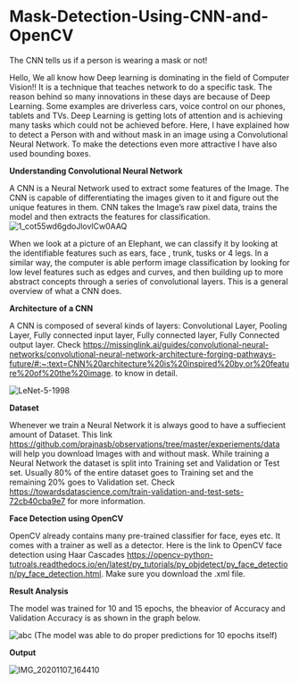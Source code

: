 # Mask-Detection-Using-CNN-and-OpenCV
The CNN tells us if a person is wearing  a mask or not!


Hello, 
We all know how Deep learning is dominating in the field of Computer Vision!! It is a technique that teaches network to do a specific task. The reason behind so many innovations in these days are because of Deep Learning. Some examples are  driverless cars, voice control on our phones, tablets and TVs. Deep Learning is getting lots of attention and is achieving many tasks which could not be achieved before. 
Here, I have explained how to detect a Person with and without mask in an image using a Convolutional Neural Network. To make the detections even more attractive I have also used bounding boxes. 

**Understanding Convolutional Neural Network**

A CNN is a Neural Network used to extract some features of the Image. The CNN is capable of differentiating the images given to it and figure out the unique features in them. CNN takes the Image’s raw pixel data, trains the model and then extracts the features for classification. 
![1_cot55wd6gdoJlovlCw0AAQ](https://user-images.githubusercontent.com/63425115/98447050-3ebb5080-2122-11eb-8ebf-15d1bd8f8958.png)

When we look at a picture of an Elephant, we can classify it by looking at the identifiable features such as ears, face , trunk, tusks or 4 legs. In a similar way, the computer is able perform image classification by looking for low level features such as edges and curves, and then building up to more abstract concepts through a series of convolutional layers. This is a general overview of what a CNN does. 



**Architecture of a CNN**

A CNN is composed of several kinds of layers: Convolutional Layer, Pooling Layer, Fully connected input layer, Fully connected layer, Fully Connected output layer. Check https://missinglink.ai/guides/convolutional-neural-networks/convolutional-neural-network-architecture-forging-pathways-future/#:~:text=CNN%20architecture%20is%20inspired%20by,or%20feature%20of%20the%20image.  to know in detail.

![LeNet-5-1998](https://user-images.githubusercontent.com/63425115/98447108-95c12580-2122-11eb-8772-342bda44b4d6.png)

**Dataset**

Whenever we train a Neural Network it is always good to have a suffiecient amount of Dataset. This link https://github.com/prajnasb/observations/tree/master/experiements/data will help you download Images with and without mask.
While training a Neural Network the dataset is split into Training set and Validation or Test set. Usually 80% of the entire dataset goes to Training set and the remaining 20% goes to Validation set. Check https://towardsdatascience.com/train-validation-and-test-sets-72cb40cba9e7 for more information.


**Face Detection using OpenCV**

OpenCV already contains many pre-trained classifier for face, eyes etc. It comes with a trainer as well as a detector. Here is the link to OpenCV face detection using Haar Cascades https://opencv-python-tutroals.readthedocs.io/en/latest/py_tutorials/py_objdetect/py_face_detection/py_face_detection.html. Make sure you download the .xml file.


**Result Analysis**

The model was trained for 10 and 15 epochs, the bheavior of Accuracy and Validation Accuracy is as shown in the graph below.

![abc](https://user-images.githubusercontent.com/63425115/98447193-2861c480-2123-11eb-9dd5-61599a48edb5.JPG)
(The model was able to do proper predictions for 10 epochs itself)


**Output** 

![IMG_20201107_164410](https://user-images.githubusercontent.com/63425115/98447233-6eb72380-2123-11eb-8a95-48590c158535.jpg)





